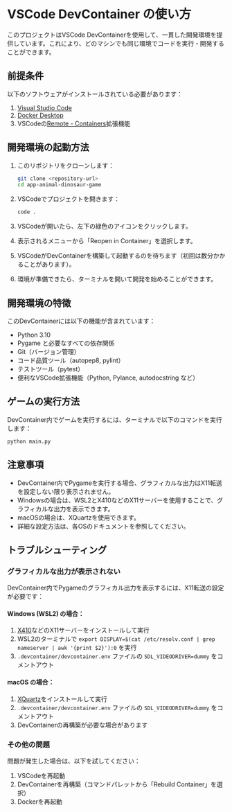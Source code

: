 # VSCode DevContainer の使い方

このプロジェクトはVSCode DevContainerを使用して、一貫した開発環境を提供しています。これにより、どのマシンでも同じ環境でコードを実行・開発することができます。

## 前提条件

以下のソフトウェアがインストールされている必要があります：

1. [Visual Studio Code](https://code.visualstudio.com/)
2. [Docker Desktop](https://www.docker.com/products/docker-desktop)
3. VSCodeの[Remote - Containers](https://marketplace.visualstudio.com/items?itemName=ms-vscode-remote.remote-containers)拡張機能

## 開発環境の起動方法

1. このリポジトリをクローンします：
   ```bash
   git clone <repository-url>
   cd app-animal-dinosaur-game
   ```

2. VSCodeでプロジェクトを開きます：
   ```bash
   code .
   ```

3. VSCodeが開いたら、左下の緑色のアイコンをクリックします。

4. 表示されるメニューから「Reopen in Container」を選択します。

5. VSCodeがDevContainerを構築して起動するのを待ちます（初回は数分かかることがあります）。

6. 環境が準備できたら、ターミナルを開いて開発を始めることができます。

## 開発環境の特徴

このDevContainerには以下の機能が含まれています：

- Python 3.10
- Pygame と必要なすべての依存関係
- Git（バージョン管理）
- コード品質ツール（autopep8, pylint）
- テストツール（pytest）
- 便利なVSCode拡張機能（Python, Pylance, autodocstring など）

## ゲームの実行方法

DevContainer内でゲームを実行するには、ターミナルで以下のコマンドを実行します：

```bash
python main.py
```

## 注意事項

- DevContainer内でPygameを実行する場合、グラフィカルな出力はX11転送を設定しない限り表示されません。
- Windowsの場合は、WSL2とX410などのX11サーバーを使用することで、グラフィカルな出力を表示できます。
- macOSの場合は、XQuartzを使用できます。
- 詳細な設定方法は、各OSのドキュメントを参照してください。

## トラブルシューティング

### グラフィカルな出力が表示されない

DevContainer内でPygameのグラフィカル出力を表示するには、X11転送の設定が必要です：

#### Windows (WSL2) の場合：
1. [X410](https://x410.dev/)などのX11サーバーをインストールして実行
2. WSL2のターミナルで `export DISPLAY=$(cat /etc/resolv.conf | grep nameserver | awk '{print $2}'):0` を実行
3. `.devcontainer/devcontainer.env` ファイルの `SDL_VIDEODRIVER=dummy` をコメントアウト

#### macOS の場合：
1. [XQuartz](https://www.xquartz.org/)をインストールして実行
2. `.devcontainer/devcontainer.env` ファイルの `SDL_VIDEODRIVER=dummy` をコメントアウト
3. DevContainerの再構築が必要な場合があります

### その他の問題

問題が発生した場合は、以下を試してください：

1. VSCodeを再起動
2. DevContainerを再構築（コマンドパレットから「Rebuild Container」を選択）
3. Dockerを再起動
